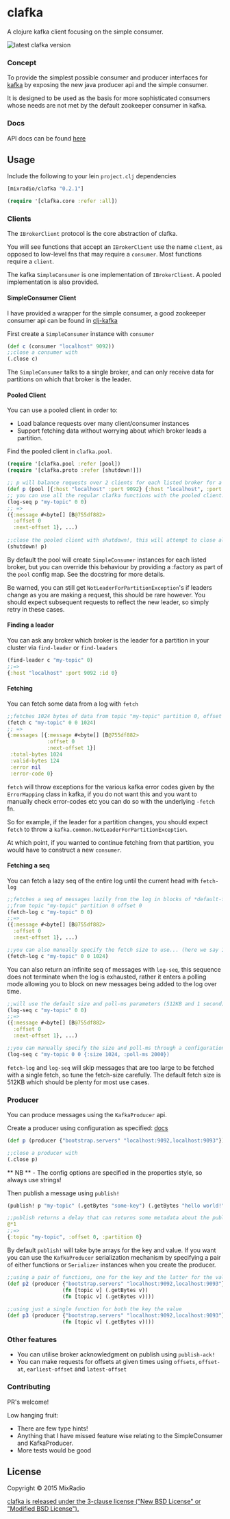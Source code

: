# clafka

A clojure kafka client focusing on the simple consumer.

![latest clafka version](https://clojars.org/mixradio/clafka/latest-version.svg)

### Concept

To provide the simplest possible consumer and producer interfaces for [kafka](http://kafka.apache.org/documentation.html) by exposing the new java producer api and the simple consumer.

It is designed to be used as the basis for more sophisticated consumers whose needs are not met 
by the default zookeeper consumer in kafka.

### Docs

API docs can be found [here](http://mixradio.github.io/clafka)
    
## Usage

Include the following to your lein `project.clj` dependencies

```clojure 
[mixradio/clafka "0.2.1"]
```

```clojure
(require '[clafka.core :refer :all])
```
### Clients

The `IBrokerClient` protocol is the core abstraction of clafka.

You will see functions that accept an `IBrokerClient` use the name `client`, as opposed to low-level fns
that may require a `consumer`. Most functions require a `client`.

The kafka `SimpleConsumer` is one implementation of `IBrokerClient`. A pooled implementation is also provided.

#### SimpleConsumer Client
I have provided a wrapper for the simple consumer, a good zookeeper consumer api can be found in [clj-kafka](http://github.com/pingles/clj-kafka)

First create a `SimpleConsumer` instance with `consumer`

```clojure
(def c (consumer "localhost" 9092))
;;close a consumer with
(.close c)
```

The `SimpleConsumer` talks to a single broker, and can only receive data for partitions on which that
broker is the leader.


#### Pooled Client

You can use a pooled client in order to:
- Load balance requests over many client/consumer instances
- Support fetching data without worrying about which broker leads a partition.

Find the pooled client in `clafka.pool`.

```clojure
(require '[clafka.pool :refer [pool])
(require '[clafka.proto :refer [shutdown!]])

;; p will balance requests over 2 clients for each listed broker for a total of 4 clients.
(def p (pool [{:host "localhost" :port 9092} {:host "localhost", :port "9093"}] 2))
;; you can use all the regular clafka functions with the pooled client.
(log-seq p "my-topic" 0 0)
;; =>
({:message #<byte[] [B@755df882>
  :offset 0 
  :next-offset 1}, ...)
  
;;close the pooled client with shutdown!, this will attempt to close all underlying clients.
(shutdown! p)
```

By default the pool will create `SimpleConsumer` instances for each listed broker, but you can override
this behaviour by providing a :factory as part of the `pool` config map. See the docstring for more details.

Be warned, you can still get `NotLeaderForPartitionException`'s if leaders change as you are making a request, this 
should be rare however. You should expect subsequent requests to reflect the new leader, so simply retry in these cases.

#### Finding a leader

You can ask any broker which broker is the leader for a partition in your cluster via
`find-leader` or `find-leaders`

```clojure 
(find-leader c "my-topic" 0)
;;=>
{:host "localhost" :port 9092 :id 0}
```

#### Fetching
You can fetch some data from a log with `fetch`

```clojure
;;fetches 1024 bytes of data from topic "my-topic" partition 0, offset 0.
(fetch c "my-topic" 0 0 1024)
;; =>
{:messages [{:message #<byte[] [B@755df882>
             :offset 0 
             :next-offset 1}]
 :total-bytes 1024 
 :valid-bytes 124
 :error nil 
 :error-code 0}
```
`fetch` will throw exceptions for the various 
kafka error codes given by the `ErrorMapping` class in kafka, if you do not want this and you want to manually check error-codes etc you can do so with the underlying `-fetch` fn.

So for example, if the leader for a partition changes, you should expect `fetch` to throw a 
`kafka.common.NotLeaderForPartitionException`.

At which point, if you wanted to continue fetching from that partition, you would have to construct a 
new `consumer`.

#### Fetching a seq

You can fetch a lazy seq of the entire log until the current head with `fetch-log`
```clojure
;;fetches a seq of messages lazily from the log in blocks of *default-fetch-size*
;;from topic "my-topic" partition 0 offset 0
(fetch-log c "my-topic" 0 0) 
;;=>
({:message #<byte[] [B@755df882>
  :offset 0 
  :next-offset 1}, ...)

;;you can also manually specify the fetch size to use... (here we say 1024 bytes)
(fetch-log c "my-topic" 0 0 1024)
```

You can also return an infinite seq of messages with `log-seq`, this sequence does not 
terminate when the log is exhausted, rather it enters a polling mode allowing you to block on new messages being added to the log over time.

```clojure
;;will use the default size and poll-ms parameters (512KB and 1 second)
(log-seq c "my-topic" 0 0)
;;=>
({:message #<byte[] [B@755df882>
  :offset 0 
  :next-offset 1}, ...)

;;you can manually specify the size and poll-ms through a configuration map
(log-seq c "my-topic 0 0 {:size 1024, :poll-ms 2000})
``` 
 
`fetch-log` and `log-seq` will skip messages that are too large to be fetched with a single fetch,
so tune the fetch-size carefully. The default fetch size is 512KB which should be plenty 
for most use cases.

### Producer 

You can produce messages using the `KafkaProducer` api.

Create a producer using configuration as specified: [docs](http://kafka.apache.org/documentation.html#newproducerconfigs)
```clojure
(def p (producer {"bootstrap.servers" "localhost:9092,localhost:9093"}))

;;close a producer with 
(.close p)
```
** NB ** - The config options are specified in the properties style, so always use strings!

Then publish a message using  `publish!`

```clojure
(publish! p "my-topic" (.getBytes "some-key") (.getBytes "hello world!"))

;;publish returns a delay that can returns some metadata about the publish 
@*1 
;;=> 
{:topic "my-topic", :offset 0, :partition 0}

```

By default `publish!` will take byte arrays for the key and value. If you want you can use the `KafkaProducer` serialization mechanism by specifying a pair of either functions or `Serializer` instances when you create the producer.

```clojure
;;using a pair of functions, one for the key and the latter for the value
(def p2 (producer {"bootstrap.servers" "localhost:9092,localhost:9093"} 
                  (fn [topic v] (.getBytes v))
                  (fn [topic v] (.getBytes v))))
                  
;;using just a single function for both the key the value
(def p3 (producer {"bootstrap.servers" "localhost:9092,localhost:9093"}
                  (fn [topic v] (.getBytes v))))
```

### Other features

- You can utilise broker acknowledgment on publish using `publish-ack!`
- You can make requests for offsets at given times using `offsets`, `offset-at`, `earliest-offset` and `latest-offset`

### Contributing

PR's welcome!

Low hanging fruit:
- There are few type hints!
- Anything that I have missed feature wise relating to the SimpleConsumer and KafkaProducer.
- More tests would be good

## License
Copyright © 2015 MixRadio

[clafka is released under the 3-clause license ("New BSD License" or "Modified BSD License").](http://github.com/mixradio/clafka/blob/master/LICENSE)


